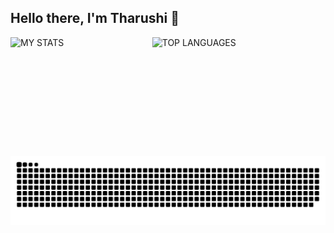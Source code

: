 ## Hello there, I'm Tharushi 👋

<!--
**tharushi-manawage/tharushi-manawage** is a ✨ _special_ ✨ repository because its `README.md` (this file) appears on your GitHub profile.

Here are some ideas to get you started:

- 🔭 I’m currently working on ...
- 🌱 I’m currently learning ...
- 👯 I’m looking to collaborate on ...
- 🤔 I’m looking for help with ...
- 💬 Ask me about ...
- 📫 How to reach me: ...
- 😄 Pronouns: ...
- ⚡ Fun fact: ...
-->

<img alt="MY STATS" align="left" width="45%" height="190px" src="https://github-readme-stats.vercel.app/api?username=tharushi-manawage&show_icons=true&theme=gruvbox"/>

<img alt="TOP LANGUAGES" align="left" width="45%" height="190px" src="https://github-readme-stats.vercel.app/api/top-langs/?username=tharushi-manawage&layout=compact&theme=gruvbox"/>

<img alt="CONTRIBUTIONS GRID" src="https://raw.githubusercontent.com/salesp07/salesp07/output/github-contribution-grid-snake.svg"/>
